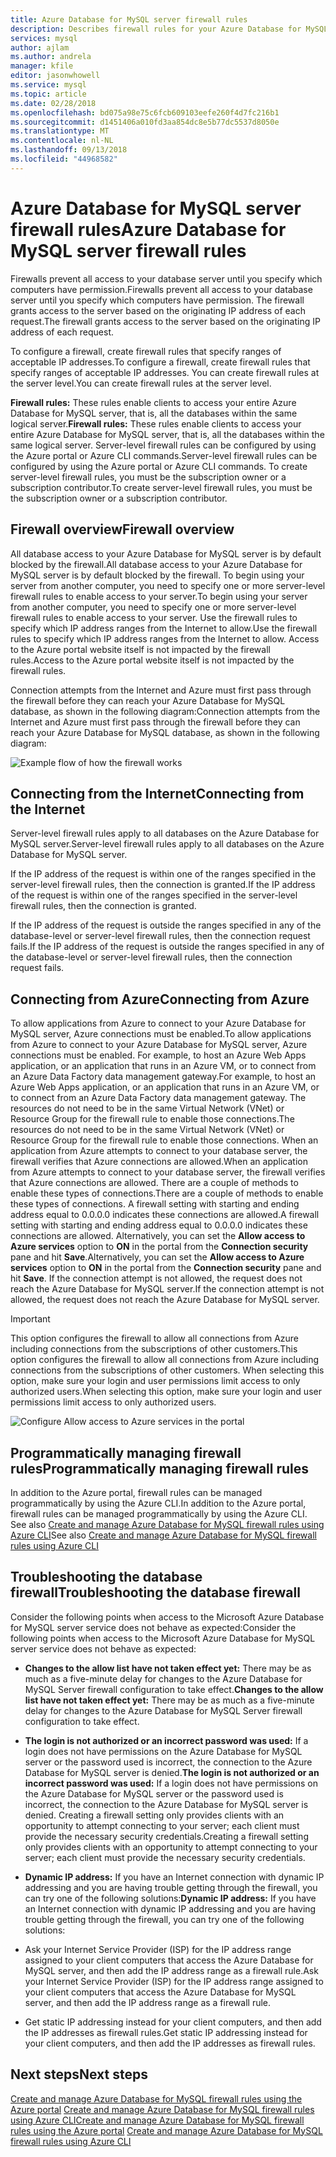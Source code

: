 ```yaml
---
title: Azure Database for MySQL server firewall rules
description: Describes firewall rules for your Azure Database for MySQL server.
services: mysql
author: ajlam
ms.author: andrela
manager: kfile
editor: jasonwhowell
ms.service: mysql
ms.topic: article
ms.date: 02/28/2018
ms.openlocfilehash: bd075a98e75c6fcb609103eefe260f4d7fc216b1
ms.sourcegitcommit: d1451406a010fd3aa854dc8e5b77dc5537d8050e
ms.translationtype: MT
ms.contentlocale: nl-NL
ms.lasthandoff: 09/13/2018
ms.locfileid: "44968582"
---
```

# <a name="azure-database-for-mysql-server-firewall-rules"></a><span data-ttu-id="f337a-103">Azure Database for MySQL server firewall rules</span><span class="sxs-lookup"><span data-stu-id="f337a-103">Azure Database for MySQL server firewall rules</span></span>
<span data-ttu-id="f337a-104">Firewalls prevent all access to your database server until you specify which computers have permission.</span><span class="sxs-lookup"><span data-stu-id="f337a-104">Firewalls prevent all access to your database server until you specify which computers have permission.</span></span> <span data-ttu-id="f337a-105">The firewall grants access to the server based on the originating IP address of each request.</span><span class="sxs-lookup"><span data-stu-id="f337a-105">The firewall grants access to the server based on the originating IP address of each request.</span></span>

<span data-ttu-id="f337a-106">To configure a firewall, create firewall rules that specify ranges of acceptable IP addresses.</span><span class="sxs-lookup"><span data-stu-id="f337a-106">To configure a firewall, create firewall rules that specify ranges of acceptable IP addresses.</span></span> <span data-ttu-id="f337a-107">You can create firewall rules at the server level.</span><span class="sxs-lookup"><span data-stu-id="f337a-107">You can create firewall rules at the server level.</span></span>

<span data-ttu-id="f337a-108">**Firewall rules:** These rules enable clients to access your entire Azure Database for MySQL server, that is, all the databases within the same logical server.</span><span class="sxs-lookup"><span data-stu-id="f337a-108">**Firewall rules:** These rules enable clients to access your entire Azure Database for MySQL server, that is, all the databases within the same logical server.</span></span> <span data-ttu-id="f337a-109">Server-level firewall rules can be configured by using the Azure portal or Azure CLI commands.</span><span class="sxs-lookup"><span data-stu-id="f337a-109">Server-level firewall rules can be configured by using the Azure portal or Azure CLI commands.</span></span> <span data-ttu-id="f337a-110">To create server-level firewall rules, you must be the subscription owner or a subscription contributor.</span><span class="sxs-lookup"><span data-stu-id="f337a-110">To create server-level firewall rules, you must be the subscription owner or a subscription contributor.</span></span>

## <a name="firewall-overview"></a><span data-ttu-id="f337a-111">Firewall overview</span><span class="sxs-lookup"><span data-stu-id="f337a-111">Firewall overview</span></span>
<span data-ttu-id="f337a-112">All database access to your Azure Database for MySQL server is by default blocked by the firewall.</span><span class="sxs-lookup"><span data-stu-id="f337a-112">All database access to your Azure Database for MySQL server is by default blocked by the firewall.</span></span> <span data-ttu-id="f337a-113">To begin using your server from another computer, you need to specify one or more server-level firewall rules to enable access to your server.</span><span class="sxs-lookup"><span data-stu-id="f337a-113">To begin using your server from another computer, you need to specify one or more server-level firewall rules to enable access to your server.</span></span> <span data-ttu-id="f337a-114">Use the firewall rules to specify which IP address ranges from the Internet to allow.</span><span class="sxs-lookup"><span data-stu-id="f337a-114">Use the firewall rules to specify which IP address ranges from the Internet to allow.</span></span> <span data-ttu-id="f337a-115">Access to the Azure portal website itself is not impacted by the firewall rules.</span><span class="sxs-lookup"><span data-stu-id="f337a-115">Access to the Azure portal website itself is not impacted by the firewall rules.</span></span>

<span data-ttu-id="f337a-116">Connection attempts from the Internet and Azure must first pass through the firewall before they can reach your Azure Database for MySQL database, as shown in the following diagram:</span><span class="sxs-lookup"><span data-stu-id="f337a-116">Connection attempts from the Internet and Azure must first pass through the firewall before they can reach your Azure Database for MySQL database, as shown in the following diagram:</span></span>

![Example flow of how the firewall works](./media/concepts-firewall-rules/1-firewall-concept.png)

## <a name="connecting-from-the-internet"></a><span data-ttu-id="f337a-118">Connecting from the Internet</span><span class="sxs-lookup"><span data-stu-id="f337a-118">Connecting from the Internet</span></span>
<span data-ttu-id="f337a-119">Server-level firewall rules apply to all databases on the Azure Database for MySQL server.</span><span class="sxs-lookup"><span data-stu-id="f337a-119">Server-level firewall rules apply to all databases on the Azure Database for MySQL server.</span></span>

<span data-ttu-id="f337a-120">If the IP address of the request is within one of the ranges specified in the server-level firewall rules, then the connection is granted.</span><span class="sxs-lookup"><span data-stu-id="f337a-120">If the IP address of the request is within one of the ranges specified in the server-level firewall rules, then the connection is granted.</span></span>

<span data-ttu-id="f337a-121">If the IP address of the request is outside the ranges specified in any of the database-level or server-level firewall rules, then the connection request fails.</span><span class="sxs-lookup"><span data-stu-id="f337a-121">If the IP address of the request is outside the ranges specified in any of the database-level or server-level firewall rules, then the connection request fails.</span></span>

## <a name="connecting-from-azure"></a><span data-ttu-id="f337a-122">Connecting from Azure</span><span class="sxs-lookup"><span data-stu-id="f337a-122">Connecting from Azure</span></span>
<span data-ttu-id="f337a-123">To allow applications from Azure to connect to your Azure Database for MySQL server, Azure connections must be enabled.</span><span class="sxs-lookup"><span data-stu-id="f337a-123">To allow applications from Azure to connect to your Azure Database for MySQL server, Azure connections must be enabled.</span></span> <span data-ttu-id="f337a-124">For example, to host an Azure Web Apps application, or an application that runs in an Azure VM, or to connect from an Azure Data Factory data management gateway.</span><span class="sxs-lookup"><span data-stu-id="f337a-124">For example, to host an Azure Web Apps application, or an application that runs in an Azure VM, or to connect from an Azure Data Factory data management gateway.</span></span> <span data-ttu-id="f337a-125">The resources do not need to be in the same Virtual Network (VNet) or Resource Group for the firewall rule to enable those connections.</span><span class="sxs-lookup"><span data-stu-id="f337a-125">The resources do not need to be in the same Virtual Network (VNet) or Resource Group for the firewall rule to enable those connections.</span></span> <span data-ttu-id="f337a-126">When an application from Azure attempts to connect to your database server, the firewall verifies that Azure connections are allowed.</span><span class="sxs-lookup"><span data-stu-id="f337a-126">When an application from Azure attempts to connect to your database server, the firewall verifies that Azure connections are allowed.</span></span> <span data-ttu-id="f337a-127">There are a couple of methods to enable these types of connections.</span><span class="sxs-lookup"><span data-stu-id="f337a-127">There are a couple of methods to enable these types of connections.</span></span> <span data-ttu-id="f337a-128">A firewall setting with starting and ending address equal to 0.0.0.0 indicates these connections are allowed.</span><span class="sxs-lookup"><span data-stu-id="f337a-128">A firewall setting with starting and ending address equal to 0.0.0.0 indicates these connections are allowed.</span></span> <span data-ttu-id="f337a-129">Alternatively, you can set the **Allow access to Azure services** option to **ON** in the portal from the **Connection security** pane and hit **Save**.</span><span class="sxs-lookup"><span data-stu-id="f337a-129">Alternatively, you can set the **Allow access to Azure services** option to **ON** in the portal from the **Connection security** pane and hit **Save**.</span></span> <span data-ttu-id="f337a-130">If the connection attempt is not allowed, the request does not reach the Azure Database for MySQL server.</span><span class="sxs-lookup"><span data-stu-id="f337a-130">If the connection attempt is not allowed, the request does not reach the Azure Database for MySQL server.</span></span>

> [!IMPORTANT]
> <span data-ttu-id="f337a-131">This option configures the firewall to allow all connections from Azure including connections from the subscriptions of other customers.</span><span class="sxs-lookup"><span data-stu-id="f337a-131">This option configures the firewall to allow all connections from Azure including connections from the subscriptions of other customers.</span></span> <span data-ttu-id="f337a-132">When selecting this option, make sure your login and user permissions limit access to only authorized users.</span><span class="sxs-lookup"><span data-stu-id="f337a-132">When selecting this option, make sure your login and user permissions limit access to only authorized users.</span></span>
> 

![Configure Allow access to Azure services in the portal](./media/concepts-firewall-rules/allow-azure-services.png)

## <a name="programmatically-managing-firewall-rules"></a><span data-ttu-id="f337a-134">Programmatically managing firewall rules</span><span class="sxs-lookup"><span data-stu-id="f337a-134">Programmatically managing firewall rules</span></span>
<span data-ttu-id="f337a-135">In addition to the Azure portal, firewall rules can be managed programmatically by using the Azure CLI.</span><span class="sxs-lookup"><span data-stu-id="f337a-135">In addition to the Azure portal, firewall rules can be managed programmatically by using the Azure CLI.</span></span> <span data-ttu-id="f337a-136">See also [Create and manage Azure Database for MySQL firewall rules using Azure CLI](./howto-manage-firewall-using-cli.md)</span><span class="sxs-lookup"><span data-stu-id="f337a-136">See also [Create and manage Azure Database for MySQL firewall rules using Azure CLI](./howto-manage-firewall-using-cli.md)</span></span>

## <a name="troubleshooting-the-database-firewall"></a><span data-ttu-id="f337a-137">Troubleshooting the database firewall</span><span class="sxs-lookup"><span data-stu-id="f337a-137">Troubleshooting the database firewall</span></span>
<span data-ttu-id="f337a-138">Consider the following points when access to the Microsoft Azure Database for MySQL server service does not behave as expected:</span><span class="sxs-lookup"><span data-stu-id="f337a-138">Consider the following points when access to the Microsoft Azure Database for MySQL server service does not behave as expected:</span></span>

* <span data-ttu-id="f337a-139">**Changes to the allow list have not taken effect yet:** There may be as much as a five-minute delay for changes to the Azure Database for MySQL Server firewall configuration to take effect.</span><span class="sxs-lookup"><span data-stu-id="f337a-139">**Changes to the allow list have not taken effect yet:** There may be as much as a five-minute delay for changes to the Azure Database for MySQL Server firewall configuration to take effect.</span></span>

* <span data-ttu-id="f337a-140">**The login is not authorized or an incorrect password was used:** If a login does not have permissions on the Azure Database for MySQL server or the password used is incorrect, the connection to the Azure Database for MySQL server is denied.</span><span class="sxs-lookup"><span data-stu-id="f337a-140">**The login is not authorized or an incorrect password was used:** If a login does not have permissions on the Azure Database for MySQL server or the password used is incorrect, the connection to the Azure Database for MySQL server is denied.</span></span> <span data-ttu-id="f337a-141">Creating a firewall setting only provides clients with an opportunity to attempt connecting to your server; each client must provide the necessary security credentials.</span><span class="sxs-lookup"><span data-stu-id="f337a-141">Creating a firewall setting only provides clients with an opportunity to attempt connecting to your server; each client must provide the necessary security credentials.</span></span>

* <span data-ttu-id="f337a-142">**Dynamic IP address:** If you have an Internet connection with dynamic IP addressing and you are having trouble getting through the firewall, you can try one of the following solutions:</span><span class="sxs-lookup"><span data-stu-id="f337a-142">**Dynamic IP address:** If you have an Internet connection with dynamic IP addressing and you are having trouble getting through the firewall, you can try one of the following solutions:</span></span>

* <span data-ttu-id="f337a-143">Ask your Internet Service Provider (ISP) for the IP address range assigned to your client computers that access the Azure Database for MySQL server, and then add the IP address range as a firewall rule.</span><span class="sxs-lookup"><span data-stu-id="f337a-143">Ask your Internet Service Provider (ISP) for the IP address range assigned to your client computers that access the Azure Database for MySQL server, and then add the IP address range as a firewall rule.</span></span>

* <span data-ttu-id="f337a-144">Get static IP addressing instead for your client computers, and then add the IP addresses as firewall rules.</span><span class="sxs-lookup"><span data-stu-id="f337a-144">Get static IP addressing instead for your client computers, and then add the IP addresses as firewall rules.</span></span>

## <a name="next-steps"></a><span data-ttu-id="f337a-145">Next steps</span><span class="sxs-lookup"><span data-stu-id="f337a-145">Next steps</span></span>

<span data-ttu-id="f337a-146">[Create and manage Azure Database for MySQL firewall rules using the Azure portal](./howto-manage-firewall-using-portal.md)
[Create and manage Azure Database for MySQL firewall rules using Azure CLI](./howto-manage-firewall-using-cli.md)</span><span class="sxs-lookup"><span data-stu-id="f337a-146">[Create and manage Azure Database for MySQL firewall rules using the Azure portal](./howto-manage-firewall-using-portal.md)
[Create and manage Azure Database for MySQL firewall rules using Azure CLI](./howto-manage-firewall-using-cli.md)</span></span>
